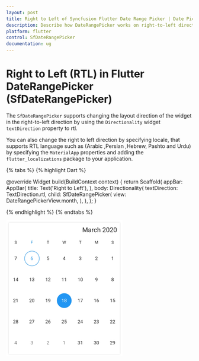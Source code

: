 ```yaml
---
layout: post
title: Right to Left of Syncfusion Flutter Date Range Picker | Date Picker
description: Describe how DateRangePicker works on right-to-left direction in Syncfusion SfDateRangePicker widget in Flutter
platform: flutter
control: SfDateRangePicker
documentation: ug
---
```


# Right to Left (RTL) in Flutter DateRangePicker (SfDateRangePicker)

The `SfDateRangePicker` supports changing the layout direction of the widget in the right-to-left direction by using the `Directionality` widget `textDirection` property to rtl.

You can also change the right to left direction by specifying locale, that supports RTL language such as (Arabic ,Persian ,Hebrew, Pashto and Urdu) by specifying the `MaterialApp` properties and adding the `flutter_localizations` package to your application.

{% tabs %}
{% highlight Dart %}

@override
Widget build(BuildContext context) {
       return Scaffold(
           appBar: AppBar(
           title: Text('Right to Left'),
          ),
       body: Directionality(
       textDirection: TextDirection.rtl,
       child: SfDateRangePicker(
       view: DateRangePickerView.month,
       ),
    ),
  );
}

{% endhighlight %}
{% endtabs %}

![RTL Date Range Picker](images/rtl/right_to_left.png)
